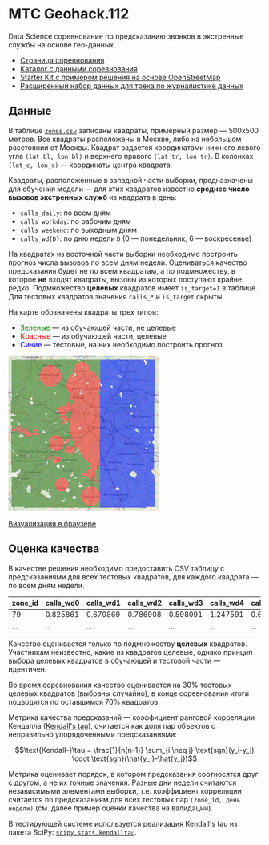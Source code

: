 # МТС Geohack.112

Data Science соревнование по предсказанию звонков в экстренные службы на основе гео-данных.

- [Страница соревнования](http://go.datasouls.com/c/mts-geohack)
- [Каталог с данными соревнования](data/)
- [Starter Kit с примером решения на основе OpenStreetMap](Geohack112_StarterKit.ipynb)
- [Расширенный набор данных для трека по журналистике данных](extended/)

## Данные

В таблице [`zones.csv`](data/zones.csv) записаны квадраты, примерный размер — 500х500 метров. Все квадраты расположены в Москве, либо на небольшом расстоянии от Москвы. Квадрат задается координатами нижнего левого угла `(lat_bl, lon_bl)` и верхнего правого `(lat_tr, lon_tr)`. В колонках `(lat_c, lon_c)` — координаты центра квадрата.

Квадраты, расположенные в западной части выборки, предназначены для обучения модели — для этих квадратов известно **среднее число вызовов экстренных служб** из квадрата в день:
- `calls_daily`: по всем дням
- `calls_workday`: по рабочим дням
- `calls_weekend`: по выходным дням
- `calls_wd{D}`: по дню недели `D` (0 — понедельник, 6 — воскресенье)

На квадратах из восточной части выборки необходимо построить прогноз числа вызовов по всем дням недели. Оцениваться качество предсказания будет не по всем квадратам, а по подмножеству, в которое **не** входят квадраты, вызовы из которых поступают крайне редко. Подмножество **целевых** квадратов имеет `is_target=1` в таблице. Для тестовых квадратов значения `calls_*` и `is_target` скрыты.

На карте обозначены квадраты трех типов:
- <span style="color: green;">Зеленые</span> — из обучающей части, не целевые
- <span style="color: red;">Красные</span> — из обучающей части, целевые
- <span style="color: blue;">Синие</span> — тестовые, на них необходимо построить прогноз


<img src="geohack_zones.png" width="300">

[Визуализация в браузере](geohack_zones.html)

## Оценка качества

В качестве решения необходимо предоставить CSV таблицу с предсказаниями для всех тестовых квадратов, для каждого квадрата — по всем дням недели.

|zone_id|calls_wd0|calls_wd1|calls_wd2|calls_wd3|calls_wd4|calls_wd5|calls_wd6|
|-------|---------|---------|---------|---------|---------|---------|---------|
| 79    | 0.825861| 0.670869| 0.786908| 0.598091| 1.247591| 0.675773| 0.633927|
| ...   | ...     | ...     | ...     | ...     | ...     | ...     | ...     |

Качество оценивается только по подмножеству **целевых** квадратов. Участникам неизвестно, какие из квадратов целевые, однако принцип выбора целевых квадратов в обучающей и тестовой части — идентичен. 

Во время соревнования качество оценивается на 30% тестовых целевых квадратов (выбраны случайно), в конце соревнования итоги подводятся по оставшимся 70% квадратов.

Метрика качества предсказаний — коэффициент ранговой корреляции Кендалла ([Kendall's tau](https://en.wikipedia.org/wiki/Kendall_rank_correlation_coefficient)), считается как доля пар объектов с неправильно упорядоченными предсказаниями:

$$\text{Kendall-}\tau = \frac{1}{n(n-1)} \sum_{i \neq j} \text{sgn}(y_i-y_j) \cdot \text{sgn}(\hat{y_j}-\hat{y_j})$$

Метрика оценивает порядок, в котором предсказания соотносятся друг с другом, а не их точные значения. Разные дни недели считаются независимыми элементами выборки, т.е. коэффициент корреляции считается по предсказаниям для всех тестовых пар `(zone_id, день недели)` (см. далее пример оценки качества на валидации).

В тестирующей системе используется реализация Kendall's tau из пакета SciPy: [`scipy.stats.kendalltau`](https://docs.scipy.org/doc/scipy-0.19.1/reference/generated/scipy.stats.kendalltau.html).
